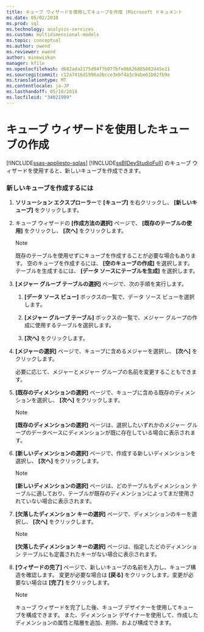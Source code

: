 ```yaml
---
title: キューブ ウィザードを使用してキューブを作成 |Microsoft ドキュメント
ms.date: 05/02/2018
ms.prod: sql
ms.technology: analysis-services
ms.custom: multidimensional-models
ms.topic: conceptual
ms.author: owend
ms.reviewer: owend
author: minewiskan
manager: kfile
ms.openlocfilehash: d682ada2175d94f7b077bfe06626885862d45e21
ms.sourcegitcommit: c12a7416d1996a3bcce3ebf4a3c9abe61b02fb9e
ms.translationtype: MT
ms.contentlocale: ja-JP
ms.lasthandoff: 05/10/2018
ms.locfileid: "34021999"
---
```

# <a name="create-a-cube-using-the-cube-wizard"></a>キューブ ウィザードを使用したキューブの作成
[!INCLUDE[ssas-appliesto-sqlas](../../includes/ssas-appliesto-sqlas.md)]
  [!INCLUDE[ssBIDevStudioFull](../../includes/ssbidevstudiofull-md.md)] のキューブ ウィザードを使用すると、新しいキューブを作成できます。  
  
### <a name="to-create-a-new-cube"></a>新しいキューブを作成するには  
  
1.  **ソリューション エクスプローラー**で **[キューブ]** を右クリックし、 **[新しいキューブ]** をクリックします。  
  
2.  キューブ ウィザードの **[作成方法の選択]** ページで、 **[既存のテーブルの使用]** をクリックし、 **[次へ]** をクリックします。  
  
    > [!NOTE]  
    >  既存のテーブルを使用せずにキューブを作成することが必要な場合もあります。 空のキューブを作成するには、 **[空のキューブの作成]** を選択します。 テーブルを生成するには、 **[データ ソースにテーブルを生成]** を選択します。  
  
3.  **[メジャー グループ テーブルの選択]** ページで、次の手順を実行します。  
  
    1.  **[データ ソース ビュー]** ボックスの一覧で、データ ソース ビューを選択します。  
  
    2.  **[メジャー グループ テーブル]** ボックスの一覧で、メジャー グループの作成に使用するテーブルを選択します。  
  
    3.  **[次へ]** をクリックします。  
  
4.  **[メジャーの選択]** ページで、キューブに含めるメジャーを選択し、 **[次へ]** をクリックします。  
  
     必要に応じて、メジャーとメジャー グループの名前を変更することもできます。  
  
5.  **[既存のディメンションの選択]** ページで、キューブに含める既存のディメンションを選択し、 **[次へ]** をクリックします。  
  
    > [!NOTE]  
    >  **[既存のディメンションの選択]** ページは、選択したいずれかのメジャー グループのデータベースにディメンションが既に存在している場合に表示されます。  
  
6.  **[新しいディメンションの選択]** ページで、作成する新しいディメンションを選択し、 **[次へ]** をクリックします。  
  
    > [!NOTE]  
    >  **[新しいディメンションの選択]** ページは、どのテーブルもディメンション テーブルに適しており、テーブルが既存のディメンションによってまだ使用されていない場合に表示されます。  
  
7.  **[欠落したディメンション キーの選択]** ページで、ディメンションのキーを選択し、 **[次へ]** をクリックします。  
  
    > [!NOTE]  
    >  **[欠落したディメンション キーの選択]** ページは、指定したどのディメンション テーブルにも定義されたキーがない場合に表示されます。  
  
8.  **[ウィザードの完了]** ページで、新しいキューブの名前を入力し、キューブ構造を確認します。 変更が必要な場合は **[戻る]** をクリックします。変更が必要ない場合は **[完了]** をクリックします。  
  
    > [!NOTE]  
    >  キューブ ウィザードを完了した後、キューブ デザイナーを使用してキューブを構成できます。 また、ディメンション デザイナーを使用して、作成したディメンションの属性と階層を追加、削除、および構成できます。  
  
  
